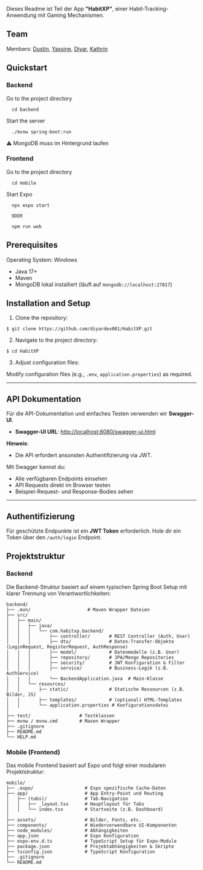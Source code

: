 Dieses Readme ist Teil der App **"HabitXP"**, einer Habit-Tracking-Anwendung mit Gaming Mechanismen.

## Team

Members:
[Dustin](https://www.github.com/),
[Yassine](https://www.github.com/),
[Diyar](https://www.github.com/diyardev001),
[Kathrin](https://www.github.com/kathrinple)

## Quickstart

### Backend

Go to the project directory

```bash, ignore
  cd backend
```

Start the server

```bash, ignore
  ./mvnw spring-boot:run
```

⚠️ MongoDB muss im Hintergrund laufen

### Frontend

Go to the project directory

```bash, ignore
  cd mobile
```

Start Expo

```bash, ignore
  npx expo start
  
  ODER
  
  npm run web
```

## Prerequisites

Operating System: Windows

- Java 17+
- Maven
- MongoDB lokal installiert (läuft auf `mongodb://localhost:27017`)

## Installation and Setup

1. Clone the repository:

```bash,ignore
$ git clone https://github.com/diyardev001/HabitXP.git
```

2. Navigate to the project directory:

```bash,ignore
$ cd HabitXP
```

3. Adjust configuration files:

Modify configuration files (e.g., `.env`, `application.properties`) as required.

---

## API Dokumentation

Für die API-Dokumentation und einfaches Testen verwenden wir **Swagger-UI**.

- **Swagger-UI URL**: [http://localhost:8080/swagger-ui.html](http://localhost:8080/swagger-ui.html)

**Hinweis**:

- Die API erfordert ansonsten Authentifizierung via JWT.

Mit Swagger kannst du:

- Alle verfügbaren Endpoints einsehen
- API Requests direkt im Browser testen
- Beispiel-Request- und Response-Bodies sehen

---

## Authentifizierung

Für geschützte Endpunkte ist ein **JWT Token** erforderlich. Hole dir ein Token über den `/auth/login` Endpoint.

## Projektstruktur

### Backend

Die Backend-Struktur basiert auf einem typischen Spring Boot Setup mit klarer Trennung von Verantwortlichkeiten:

```bash,ignore
backend/
├── .mvn/                     # Maven Wrapper Dateien
├── src/
│   ├── main/
│   │   ├── java/
│   │   │   └── com.habitxp.backend/
│   │   │       ├── controller/       # REST Controller (Auth, User)
│   │   │       ├── dto/              # Daten-Transfer-Objekte (LoginRequest, RegisterRequest, AuthResponse)
│   │   │       ├── model/            # Datenmodelle (z.B. User)
│   │   │       ├── repository/       # JPA/Mongo Repositories
│   │   │       ├── security/         # JWT Konfiguration & Filter
│   │   │       ├── service/          # Business-Logik (z.B. AuthService)
│   │   │       └── BackendApplication.java  # Main-Klasse
│   │   └── resources/
│   │       ├── static/               # Statische Ressourcen (z.B. Bilder, JS)
│   │       ├── templates/            # (optional) HTML-Templates
│   │       └── application.properties # Konfigurationsdatei
│
├── test/                  # Testklassen
├── mvnw / mvnw.cmd        # Maven Wrapper
├── .gitignore
├── README.md
└── HELP.md
```

### Mobile (Frontend)

Das mobile Frontend basiert auf Expo und folgt einer modularen Projektstruktur:

```bash,ignore
mobile/
├── .expo/                   # Expo spezifische Cache-Daten
├── app/                     # App Entry-Point und Routing
│   ├── (tabs)/              # Tab-Navigation
│   │   ├── _layout.tsx      # Hauptlayout für Tabs
│   │   └── index.tsx        # Startseite (z.B. Dashboard)
│
├── assets/                  # Bilder, Fonts, etc.
├── components/              # Wiederverwendbare UI-Komponenten
├── node_modules/            # Abhängigkeiten
├── app.json                 # Expo Konfiguration
├── expo-env.d.ts            # TypeScript Setup für Expo-Module
├── package.json             # Projektabhängigkeiten & Skripte
├── tsconfig.json            # TypeScript Konfiguration
├── .gitignore
└── README.md
```